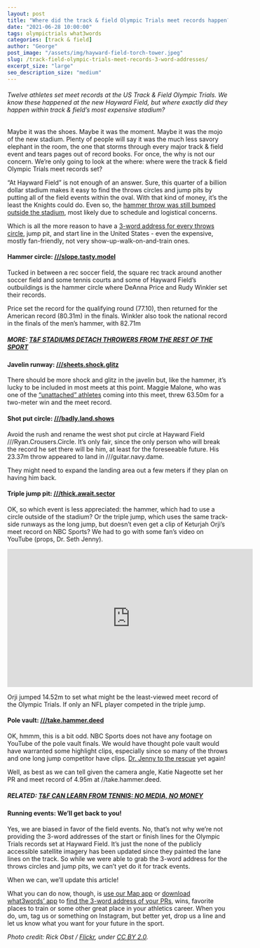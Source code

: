 ```yaml
---
layout: post
title: "Where did the track & field Olympic Trials meet records happen?"
date: "2021-06-28 10:00:00"
tags: olympictrials what3words
categories: [track & field]
author: "George"
post_image: "/assets/img/hayward-field-torch-tower.jpeg"
slug: /track-field-olympic-trials-meet-records-3-word-addresses/
excerpt_size: "large"
seo_description_size: "medium"
---
```


<h6>Twelve athletes set meet records at the US Track & Field Olympic Trials. We know these happened at the new Hayward Field, but where exactly did they happen within track & field’s most expensive stadium?</h6>

Maybe it was the shoes. Maybe it was the moment. Maybe it was the mojo of the new stadium. Plenty of people will say it was the much less savory elephant in the room, the one that storms through every major track & field event and tears pages out of record books. For once, the why is not our concern. We’re only going to look at the where: where were the track & field Olympic Trials meet records set?

“At Hayward Field” is not enough of an answer. Sure, this quarter of a billion dollar stadium makes it easy to find the throws circles and jump pits by putting all of the field events within the oval. With that kind of money, it’s the least the Knights could do. Even so, the [hammer throw was still bumped outside the stadium](https://www.hmmrmedia.com/2010/04/saving-the-hammer-throw/), most likely due to schedule and logistical concerns.

Which is all the more reason to have a [3-word address for every throws circle](https://nalathletics.com/blog/2020/11/12/expand-map-expand-athletics), jump pit, and start line in the United States - even the expensive, mostly fan-friendly, not very show-up-walk-on-and-train ones.

#### Hammer circle: [///slope.tasty.model](https://what3words.com/slope.tasty.model)

Tucked in between a rec soccer field, the square rec track around another soccer field and some tennis courts and some of Hayward Field’s outbuildings is the hammer circle where DeAnna Price and Rudy Winkler set their records.

Price set the record for the qualifying round (77.10), then returned for the American record (80.31m) in the finals. Winkler also took the national record in the finals of the men’s hammer, with 82.71m

##### MORE: [T&F STADIUMS DETACH THROWERS FROM THE REST OF THE SPORT](https://nalathletics.com/blog/2021/06/09/track-field-stadiums-detach-throwers)

#### Javelin runway: [///sheets.shock.glitz](https://what3words.com/sheets.shock.glitz)

There should be more shock and glitz in the javelin but, like the hammer, it’s lucky to be included in most meets at this point. Maggie Malone, who was one of the [“unattached” athletes](https://nalathletics.com/blog/2020/08/02/finding-professional-track-and-field-athletes) coming into this meet, threw 63.50m for a two-meter win and the meet record.

#### Shot put circle: [///badly.land.shows](https://what3words.com/badly.land.shows)

Avoid the rush and rename the west shot put circle at Hayward Field ///Ryan.Crousers.Circle. It’s only fair, since the only person who will break the record he set there will be him, at least for the foreseeable future. His 23.37m throw appeared to land in ///guitar.navy.dame.

They might need to expand the landing area out a few meters if they plan on having him back.

#### Triple jump pit: [///thick.await.sector](https://what3words.com/thick.await.sector)

OK, so which event is less appreciated: the hammer, which had to use a circle outside of the stadium? Or the triple jump, which uses the same track-side runways as the long jump, but doesn’t even get a clip of Keturjah Orji’s meet record on NBC Sports? We had to go with some fan’s video on YouTube (props, Dr. Seth Jenny).

<iframe width="560" height="315" src="https://www.youtube.com/embed/Ie_-XVypTwg" title="YouTube video player" frameborder="0" allow="accelerometer; autoplay; clipboard-write; encrypted-media; gyroscope; picture-in-picture" allowfullscreen></iframe>

Orji jumped 14.52m to set what might be the least-viewed meet record of the Olympic Trials. If only an NFL player competed in the triple jump.

#### Pole vault: [///take.hammer.deed](https://what3words.com/take.hammer.deed)

OK, hmmm, this is a bit odd. NBC Sports does not have any footage on YouTube of the pole vault finals. We would have thought pole vault would have warranted some highlight clips, especially since so many of the throws and one long jump competitor have clips. [Dr. Jenny to the rescue](https://www.youtube.com/channel/UCYqRE1r6eZZZjIE4iPwlsxQ) yet again!

Well, as best as we can tell given the camera angle, Katie Nageotte set her PR and meet record of 4.95m at //take.hammer.deed.

##### RELATED: [T&F CAN LEARN FROM TENNIS: NO MEDIA, NO MONEY](https://nalathletics.com/blog/2021/06/04/track-and-field-tennis-no-media-no-money)

#### Running events: We’ll get back to you!

Yes, we are biased in favor of the field events. No, that’s not why we’re not providing the 3-word addresses of the start or finish lines for the Olympic Trials records set at Hayward Field. It’s just the none of the publicly accessible satellite imagery has been updated since they painted the lane lines on the track. So while we were able to grab the 3-word address for the throws circles and jump pits, we can’t yet do it for track events.

When we can, we’ll update this article!

What you can do now, though, is [use our Map app](https://nalathletics.com/map) or [download what3words’ app](https://what3words.com/products/what3words-app/) to [find the 3-word address of your PRs](https://nalathletics.com/blog/2020/10/02/find-better-place-throw-jump-run), wins, favorite places to train or some other great place in your athletics career. When you do, um, tag us or something on Instagram, but better yet, drop us a line and let us know what you want for your future in the sport.

<em>Photo credit: Rick Obst / [Flickr](https://flic.kr/p/2jx44Rj), under [CC BY 2.0](https://creativecommons.org/licenses/by/2.0/).</em>

